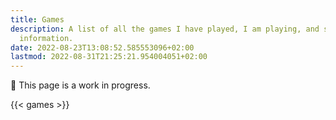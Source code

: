 ```yaml
---
title: Games
description: A list of all the games I have played, I am playing, and some tracking
  information.
date: 2022-08-23T13:08:52.585553096+02:00
lastmod: 2022-08-31T21:25:21.954004051+02:00
---
```


<div class="box">

🚧 This page is a work in progress.

</div>

<!-- I am not a person that plays a lot of games. However, there are some games that have a special place in my heart, or that I enjoy playing sometimes. I want this page to be used to track the games I play, or that I have played, as well as some progress information about them. -->

<!--more-->

<!-- ## 💿 PlayStation Portable

The [PlayStation Portable](https://pt.wikipedia.org/wiki/PlayStation_Portable) (PSP), from Sony, was my first console ever and gifted to me by my godmother. At the time, I was around 10 years old and I don't think my parents thought it was a great idea. However, I was extremely happy with this purchase.

I must say that the PSP served me well during its life-time. At some point, it stopped working properly and I ended up selling it for pieces and giving most of my games to my cousin. Therefore, I only have vague memories of the games I owned. Nevertheless, here's a list of the games I remember playing: -->

<!-- - **Ratchet and Clank: Size Matters** - one of my favorite games ever according to my memory. I don’t think I ever completed the game but I had surely had a lot of fun playing it.  -->

{{< games >}}
